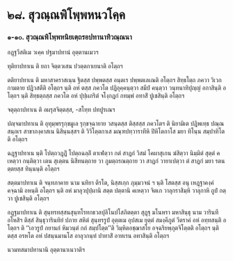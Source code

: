 <h1>๒๘. สุวณฺณพิโพฺพหนวโคฺค</h1>
<h3>๑-๑๐. สุวณฺณพิโพฺพหนิยเตฺถรอปทานาทิวณฺณนา</h3>
<p>อฎฺฐวีสติเม  วเคฺค ปฐมาปทานํ อุตฺตานเมวฯ</p>


<p> ทุติยาปทาเน ติ ยถา จิตฺตวเสน ปวตฺตกาเยนาติ อโตฺถฯ</p>


<p> ตติยาปทาเน  ติ มหาสาคราสเนฺน ฐิตสฺส ปพฺพตสฺส อนฺตเร ปพฺพตเลเณติ อโตฺถฯ สิทฺธโตฺถ ภควา วิเวกกามตาย  ปฎิวสตีติ อโตฺถฯ นฺติ อหํ ตสฺส ภควโต ปฎิอุคฺคนฺตฺวา สมีปํ คนฺตฺวา วนฺทนาทิปุญฺญํ อกาสินฺติ อโตฺถฯ นฺติ สิทฺธตฺถสฺส ภควโต อหํ ปุปฺผภริตํ จโงฺกฎกํ กทมฺพํ อทาสิํ ปูเชสินฺติ อโตฺถฯ</p>


<p> จตุตฺถาปทาเน ติ อผรุสจิตฺตสฺส, -สโทฺท ปทปูรเณฯ</p>


<p> ปญฺจมาปทาเน ติ อุทุมฺพรรุกฺขมูเล รุกฺขจฺฉายาย วสนฺตสฺส ติสฺสสฺส ภควโตฯ ติ นิยามิเต ปฎิพเทฺธ ปณฺณสนฺถเร สาขาภงฺคาสเน นิสินฺนสฺสฯ ติ วิวิโตฺตกาเส มณฺฑปทฺวาราทีหิ ปิหิโตกาโส มยา ทิโนฺน สมฺปาทิโตติ อโตฺถฯ</p>


<p> ฉฎฺฐาปทาเน นฺติ โปตฺถวฎฺฎิํ โปตฺถฉลฺลิํ ตาเฬตฺวา กตํ สาฎกํ วิสมํ โคผาสุเกน ฆํสิตฺวา นิมฺมิตํ สุตฺตํ คเหตฺวา กนฺติตฺวา เตน สุเตฺตน นิสีทนตฺถาย วา ภูมตฺถรณตฺถาย วา สาฎกํ วายาเปตฺวา ตํ สาฎกํ มยา รตนตฺตยสฺส ทินฺนนฺติ อโตฺถฯ</p>


<p> สตฺตมาปทาเน ติ จนฺทภาคาย นาม นทิยา ตีรโต, นิสฺสเกฺก ภุมฺมวจนํ ฯ นฺติ โสตสฺส อนุ เหฎฺฐาคงฺคํ   คจฺฉามิ อหนฺติ อโตฺถฯ นฺติ อหํ มาลุวปุปฺผานิ สตฺต ปตฺตานิ คเหตฺวา จิตเก วาลุกราสิมฺหิ วาลุกาหิ ถูปํ กตฺวา ปูเชสินฺติ อโตฺถฯ</p>


<p> อฎฺฐมาปทาเน ติ สุนฺทรทสฺสนสุนฺทโรทกธวลปุลิโนปโสภิตตฺตา สุฎฺฐุ มโนหรา มหาสินฺธุ นาม วารินที อโหสิฯ  ติสฺสํ สินฺธุวารินทิยํ  ปภาย สหิตํ  สุนฺทรรูปํ  อุตฺตเม อุปสเม ยุตฺตํ สมงฺคีภูตํ วีตราคํ อหํ อทฺทสนฺติ อโตฺถฯ ติ  ‘‘เอวรูปํ ภยานกํ หิมวนฺตํ กถํ สมฺปโตฺต’’ติ วิมฺหิตอชฺฌาสโย อจฺฉริยพฺภุตจิโตฺตติ อโตฺถฯ นฺติ ตสฺส อรหโต อหํ ปสนฺนมานโส อาลุวกนฺทํ ปาทาสิํ อาทเรน อทาสินฺติ อโตฺถฯ</p>


<p>นวมทสมาปทานานิ อุตฺตานาเนวาติฯ</p>

</p>





